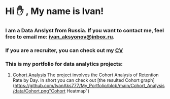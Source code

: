 # Hi :raised_hand: , My name is Ivan!
### I am a Data Anslyst from Russia. If you want to contact me, feel free to email me: ivan_aksyonov@inbox.ru.
### If you are a recruiter, you can check out my [CV](https://hh.ru/resume/e9ac1d3dff0d45aad50039ed1f794347587176)
### This is my portfolio for data analytics projects:


1) [Cohort Analysis](https://github.com/IvanAks777/My_Portfolio/tree/main/Cohort_Analysis "Cohort Notebook")
   The project involves the Cohort Analysis of Retention Rate by Day. In short you can check out  [the resulted Cohort graph](https://github.com/IvanAks777/My_Portfolio/blob/main/Cohort_Analysis/data/Cohort.png"Cohort Heatmap")
